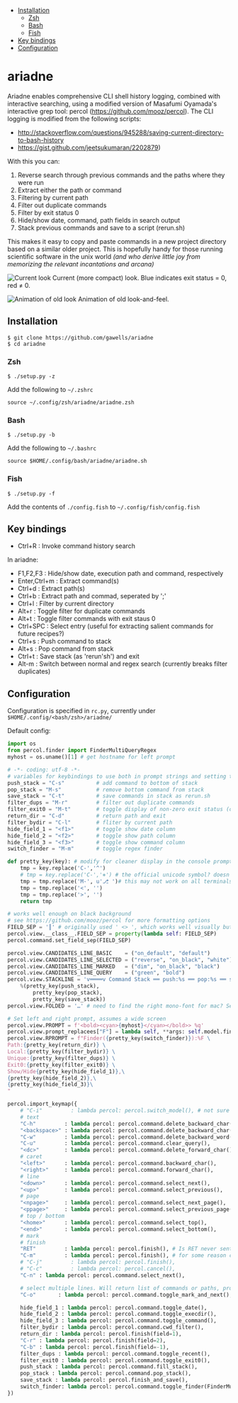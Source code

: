 - [Installation](#installation)
  - [Zsh](#zsh)
  - [Bash](#bash)
  - [Fish](#fish)
- [Key bindings](#keybindigs)
- [Configuration](#configuration)

# ariadne

Ariadne enables comprehensive CLI shell history logging, combined with interactive searching, using a modified version of Masafumi Oyamada's interactive grep tool: percol (https://github.com/mooz/percol). The CLI logging is modified from the following scripts:

- http://stackoverflow.com/questions/945288/saving-current-directory-to-bash-history
- https://gist.github.com/jeetsukumaran/2202879)

With this you can:

1. Reverse search through previous commands and the paths where they were run
2. Extract either the path or command
3. Filtering by current path
4. Filter out duplicate commands
5. Filter by exit status 0
6. Hide/show date, command, path fields in search output
7. Stack previous commands and save to a script (rerun.sh)

This makes it easy to copy and paste commands in a new project directory based on a similar older project. This is hopefully handy for those running scientific software in the unix world _(and who derive little joy from memorizing the relevant incantations and arcana)_

![Current look](https://github.com/gawells/demos/blob/master/ariadne_still.png)
Current (more compact) look. Blue indicates exit status = 0, red ≠ 0.
 
![Animation of old look](https://github.com/gawells/demos/blob/master/ariadne1.gif)
Animation of old look-and-feel.

## Installation
    $ git clone https://github.com/gawells/ariadne
    $ cd ariadne
    
### Zsh

    $ ./setup.py -z

Add the following to `~/.zshrc` 

    source ~/.config/zsh/ariadne/ariadne.zsh
    
### Bash
    
    $ ./setup.py -b

Add the following to `~/.bashrc`

    source $HOME/.config/bash/ariadne/ariadne.sh
    
### Fish
    
    $ ./setup.py -f
    
Add the contents of `./config.fish` to `~/.config/fish/config.fish`

## Key bindings

- Ctrl+R          : Invoke command history search

In ariadne:

- F1,F2,F3        : Hide/show date, execution path and command, respectively
- Enter,Ctrl+m    : Extract command(s)
- Ctrl+d          : Extract path(s)
- Ctrl+b          : Extract path and commad, seperated by ';'
- Ctrl+l          : Filter by current directory
- Alt+r           : Toggle filter for duplicate commands
- Alt+t           : Toggle filter commands with exit staus 0
- Ctrl+SPC        : Select entry (useful for extracting salient commands for future recipes?)
- Ctrl+s          : Push command to stack
- Alt+s           : Pop command from stack
- Ctrl+t          : Save stack (as 'rerun'sh') and exit
- Alt-m           : Switch between normal and regex search (currently breaks filter duplicates)

## Configuration

Configuration is specified in `rc.py`, currently under `$HOME/.config/<bash/zsh>/ariadne/`

Default config:
```python
import os 
from percol.finder import FinderMultiQueryRegex
myhost = os.uname()[1] # get hostname for left prompt

# -*- coding: utf-8 -*-
# variables for keybindings to use both in prompt strings and setting the keymap
push_stack = "C-s"			# add command to bottom of stack 
pop_stack = "M-s"			# remove bottom command from stack
save_stack = "C-t"			# save commands in stack as rerun.sh
filter_dups = "M-r"			# filter out duplicate commands
filter_exit0 = "M-t"		# toggle display of non-zero exit status (or old commands from before this feature, retroactively set to-999)
return_dir = "C-d"			# return path and exit
filter_bydir = "C-l"		# fliter by current path
hide_field_1 = "<f1>"		# toggle show date column
hide_field_2 = "<f2>"		# toggle show path column
hide_field_3 = "<f3>"		# toggle show command column
switch_finder = "M-m"		# toggle regex finder

def pretty_key(key): # modify for cleaner display in the console prompts
    tmp = key.replace('C-','^')
    # tmp = key.replace('C-','⎈') # the official unicode symbol? doesn't work well for me
    tmp = tmp.replace('M-', u'⎇ ')# this may not work on all terminals, comment out if needed
    tmp = tmp.replace('<', '')
    tmp = tmp.replace('>', '')
    return tmp

# works well enough on black background
# see https://github.com/mooz/percol for more formatting options
FIELD_SEP = '║' # originally used ' <> ', which works well visually but uses a lot of space
percol.view.__class__.FIELD_SEP = property(lambda self: FIELD_SEP)
percol.command.set_field_sep(FIELD_SEP)

percol.view.CANDIDATES_LINE_BASIC    = ("on_default", "default")
percol.view.CANDIDATES_LINE_SELECTED = ("reverse", "on_black", "white")
percol.view.CANDIDATES_LINE_MARKED   = ("dim", "on_black", "black")
percol.view.CANDIDATES_LINE_QUERY    = ("green", "bold")
percol.view.STACKLINE = 'v════v Command Stack ══ push:%s ══ pop:%s ══ save as "rerun.sh":%s v════v'\
	%(pretty_key(push_stack),
        pretty_key(pop_stack),
        pretty_key(save_stack))
percol.view.FOLDED = '…' # need to find the right mono-font for mac? Seems to work with "input mono narrow", otherwise use '..'

# Set left and right prompt, assumes a wide screen
percol.view.PROMPT = f'<bold><cyan>{myhost}</cyan></bold>> %q'
percol.view.prompt_replacees["F"] = lambda self, **args: self.model.finder.get_name()
percol.view.RPROMPT = f"Finder({pretty_key(switch_finder)}):%F \
Path:{pretty_key(return_dir)} \
Local:{pretty_key(filter_bydir)} \
Unique:{pretty_key(filter_dups)} \
Exit0:{pretty_key(filter_exit0)} \
Show/Hide{pretty_key(hide_field_1)},\
{pretty_key(hide_field_2)},\
{pretty_key(hide_field_3)}\
"

percol.import_keymap({
    # "C-i"         : lambda percol: percol.switch_model(), # not sure what this is, invert? Doesn't work here
    # text
    "C-h"         : lambda percol: percol.command.delete_backward_char(),
    "<backspace>" : lambda percol: percol.command.delete_backward_char(),
    "C-w"         : lambda percol: percol.command.delete_backward_word(),
    "C-u"         : lambda percol: percol.command.clear_query(),
    "<dc>"        : lambda percol: percol.command.delete_forward_char(),
    # caret
    "<left>"      : lambda percol: percol.command.backward_char(),
    "<right>"     : lambda percol: percol.command.forward_char(),
    # line
    "<down>"      : lambda percol: percol.command.select_next(),
    "<up>"        : lambda percol: percol.command.select_previous(),
    # page
    "<npage>"     : lambda percol: percol.command.select_next_page(),
    "<ppage>"     : lambda percol: percol.command.select_previous_page(),
    # top / bottom
    "<home>"      : lambda percol: percol.command.select_top(),
    "<end>"       : lambda percol: percol.command.select_bottom(),
    # mark
    # finish
    "RET"         : lambda percol: percol.finish(), # Is RET never sent? #seems not, doesn't respond to finish_f either -gw
    "C-m"         : lambda percol: percol.finish(), # for some reason can't assign to anything else, breaks RET binding
    # "C-j"         : lambda percol: percol.finish(),
    # "C-c"         : lambda percol: percol.cancel(),
    "C-n" : lambda percol: percol.command.select_next(),

    # select multiple lines. Will return list of commands or paths, probably of limited usefulness?
    "C-o"       : lambda percol: percol.command.toggle_mark_and_next(),

    hide_field_1 : lambda percol: percol.command.toggle_date(),
    hide_field_2 : lambda percol: percol.command.toggle_execdir(),
    hide_field_3 : lambda percol: percol.command.toggle_command(),
    filter_bydir : lambda percol: percol.command.cwd_filter(),
    return_dir : lambda percol: percol.finish(field=1),
    "C-r" : lambda percol: percol.finish(field=2),
    "C-b" : lambda percol: percol.finish(field=-1),
    filter_dups : lambda percol: percol.command.toggle_recent(),
    filter_exit0 : lambda percol: percol.command.toggle_exit0(),
    push_stack : lambda percol: percol.command.fill_stack(),
    pop_stack : lambda percol: percol.command.pop_stack(),
    save_stack : lambda percol: percol.finish_and_save(),
    switch_finder: lambda percol: percol.command.toggle_finder(FinderMultiQueryRegex) # switch between normal and regex finders
})
```


